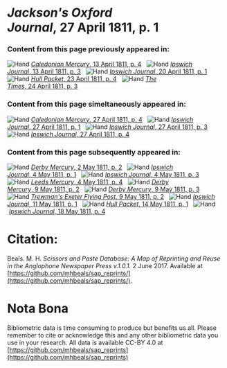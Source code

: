# *Jackson's Oxford Journal*, 27 April 1811, p. 1  
  
### Content from this page previously appeared in:  
![Hand](http://scissorsandpaste.net/wp-content/uploads/2017/06/smallhandpointer.png) [*Caledonian Mercury*, 13 April 1811, p. 4](https://mhbeals.github.io/sap_html/Caledonian-Mercury/Caledonian-Mercury-13-April-1811-p-4)  
![Hand](http://scissorsandpaste.net/wp-content/uploads/2017/06/smallhandpointer.png) [*Ipswich Journal*, 13 April 1811, p. 3](https://mhbeals.github.io/sap_html/Ipswich-Journal/Ipswich-Journal-13-April-1811-p-3)  
![Hand](http://scissorsandpaste.net/wp-content/uploads/2017/06/smallhandpointer.png) [*Ipswich Journal*, 20 April 1811, p. 1](https://mhbeals.github.io/sap_html/Ipswich-Journal/Ipswich-Journal-20-April-1811-p-1)  
![Hand](http://scissorsandpaste.net/wp-content/uploads/2017/06/smallhandpointer.png) [*Hull Packet*, 23 April 1811, p. 4](https://mhbeals.github.io/sap_html/Hull-Packet/Hull-Packet-23-April-1811-p-4)  
![Hand](http://scissorsandpaste.net/wp-content/uploads/2017/06/smallhandpointer.png) [*The Times*, 24 April 1811, p. 3](https://mhbeals.github.io/sap_html/The-Times/The-Times-24-April-1811-p-3)  
  
### Content from this page simeltaneously appeared in:  
![Hand](http://scissorsandpaste.net/wp-content/uploads/2017/06/smallhandpointer.png) [*Caledonian Mercury*, 27 April 1811, p. 4](https://mhbeals.github.io/sap_html/Caledonian-Mercury/Caledonian-Mercury-27-April-1811-p-4)  
![Hand](http://scissorsandpaste.net/wp-content/uploads/2017/06/smallhandpointer.png) [*Ipswich Journal*, 27 April 1811, p. 1](https://mhbeals.github.io/sap_html/Ipswich-Journal/Ipswich-Journal-27-April-1811-p-1)  
![Hand](http://scissorsandpaste.net/wp-content/uploads/2017/06/smallhandpointer.png) [*Ipswich Journal*, 27 April 1811, p. 3](https://mhbeals.github.io/sap_html/Ipswich-Journal/Ipswich-Journal-27-April-1811-p-3)  
![Hand](http://scissorsandpaste.net/wp-content/uploads/2017/06/smallhandpointer.png) [*Ipswich Journal*, 27 April 1811, p. 4](https://mhbeals.github.io/sap_html/Ipswich-Journal/Ipswich-Journal-27-April-1811-p-4)  
  
### Content from this page subsequently appeared in:  
![Hand](http://scissorsandpaste.net/wp-content/uploads/2017/06/smallhandpointer.png) [*Derby Mercury*, 2 May 1811, p. 2](https://mhbeals.github.io/sap_html/Derby-Mercury/Derby-Mercury-2-May-1811-p-2)  
![Hand](http://scissorsandpaste.net/wp-content/uploads/2017/06/smallhandpointer.png) [*Ipswich Journal*, 4 May 1811, p. 1](https://mhbeals.github.io/sap_html/Ipswich-Journal/Ipswich-Journal-4-May-1811-p-1)  
![Hand](http://scissorsandpaste.net/wp-content/uploads/2017/06/smallhandpointer.png) [*Ipswich Journal*, 4 May 1811, p. 3](https://mhbeals.github.io/sap_html/Ipswich-Journal/Ipswich-Journal-4-May-1811-p-3)  
![Hand](http://scissorsandpaste.net/wp-content/uploads/2017/06/smallhandpointer.png) [*Leeds Mercury*, 4 May 1811, p. 4](https://mhbeals.github.io/sap_html/Leeds-Mercury/Leeds-Mercury-4-May-1811-p-4)  
![Hand](http://scissorsandpaste.net/wp-content/uploads/2017/06/smallhandpointer.png) [*Derby Mercury*, 9 May 1811, p. 2](https://mhbeals.github.io/sap_html/Derby-Mercury/Derby-Mercury-9-May-1811-p-2)  
![Hand](http://scissorsandpaste.net/wp-content/uploads/2017/06/smallhandpointer.png) [*Derby Mercury*, 9 May 1811, p. 3](https://mhbeals.github.io/sap_html/Derby-Mercury/Derby-Mercury-9-May-1811-p-3)  
![Hand](http://scissorsandpaste.net/wp-content/uploads/2017/06/smallhandpointer.png) [*Trewman's Exeter Flying Post*, 9 May 1811, p. 2](https://mhbeals.github.io/sap_html/Trewman's-Exeter-Flying-Post/Trewman's-Exeter-Flying-Post-9-May-1811-p-2)  
![Hand](http://scissorsandpaste.net/wp-content/uploads/2017/06/smallhandpointer.png) [*Ipswich Journal*, 11 May 1811, p. 1](https://mhbeals.github.io/sap_html/Ipswich-Journal/Ipswich-Journal-11-May-1811-p-1)  
![Hand](http://scissorsandpaste.net/wp-content/uploads/2017/06/smallhandpointer.png) [*Hull Packet*, 14 May 1811, p. 1](https://mhbeals.github.io/sap_html/Hull-Packet/Hull-Packet-14-May-1811-p-1)  
![Hand](http://scissorsandpaste.net/wp-content/uploads/2017/06/smallhandpointer.png) [*Ipswich Journal*, 18 May 1811, p. 4](https://mhbeals.github.io/sap_html/Ipswich-Journal/Ipswich-Journal-18-May-1811-p-4)  


# Citation: 

Beals. M. H. *Scissors and Paste Database: A Map of Reprinting and Reuse in the Anglophone Newspaper Press v.1.0.1.* 2 June 2017. Available at [https://github.com/mhbeals/sap_reprints/](https://github.com/mhbeals/sap_reprints/). 

# Nota Bona

Bibliometric data is time consuming to produce but benefits us all. Please remember to cite or acknowledge this and any other bibliometric data you use in your research. All data is available CC-BY 4.0 at [https://github.com/mhbeals/sap_reprints](https://github.com/mhbeals/sap_reprints)